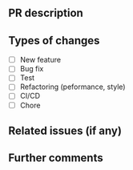 ## PR description

## Types of changes
- [ ] New feature
- [ ] Bug fix
- [ ] Test
- [ ] Refactoring (peformance, style)
- [ ] CI/CD
- [ ] Chore

## Related issues (if any)

## Further comments